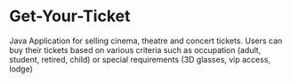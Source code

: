 # Get-Your-Ticket
Java Application for selling cinema, theatre and concert tickets. Users can buy their tickets based on various criteria such as occupation (adult, student, retired, child) or special requirements (3D glasses, vip access, lodge)
